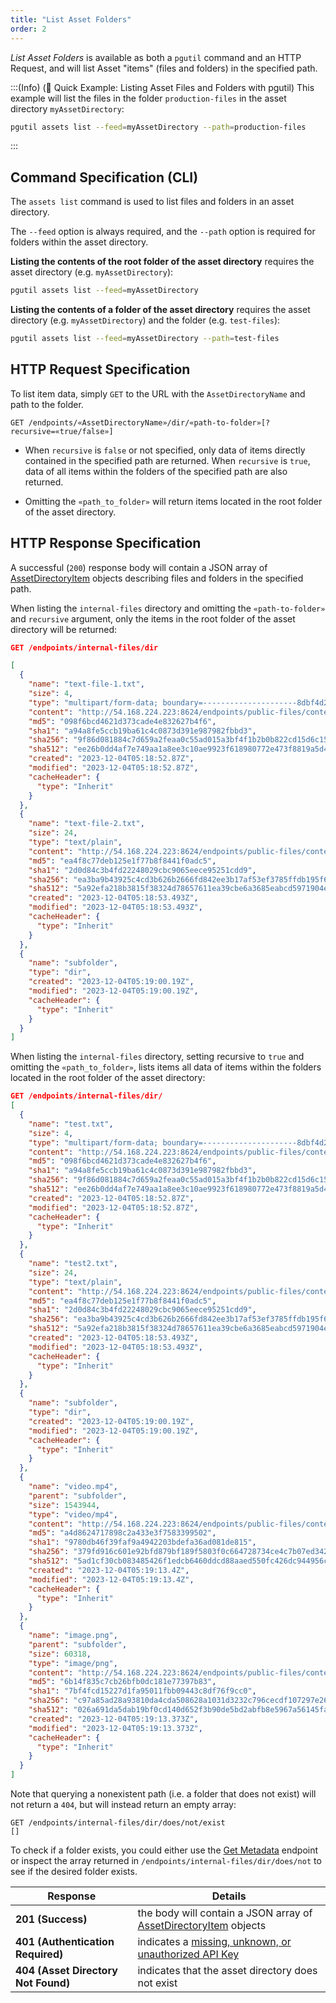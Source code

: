 ```yaml
---
title: "List Asset Folders"
order: 2
---
```


*List Asset Folders* is available as both a `pgutil` command and an HTTP Request, and will list Asset "items" (files and folders) in the specified path.

:::(Info) (🚀 Quick Example: Listing Asset Files and Folders with pgutil)
This example will list the files in the folder `production-files` in the asset directory `myAssetDirectory`:

```bash
pgutil assets list --feed=myAssetDirectory --path=production-files
```
:::

## Command Specification (CLI)
The `assets list` command is used to list files and folders in an asset directory.

The `--feed` option is always required, and the `--path` option is required for folders within the asset directory.

**Listing the contents of the root folder of the asset directory** requires the asset directory (e.g. `myAssetDirectory`):

```bash
pgutil assets list --feed=myAssetDirectory
```

**Listing the contents of a folder of the asset directory** requires the asset directory (e.g. `myAssetDirectory`) and the folder (e.g. `test-files`):

```bash
pgutil assets list --feed=myAssetDirectory --path=test-files
```

## HTTP Request Specification
To list item data, simply `GET` to the URL with the `AssetDirectoryName` and path to the folder. 

```plaintext
GET /endpoints/«AssetDirectoryName»/dir/«path-to-folder»[?recursive=«true/false»]
```

* When `recursive` is `false` or not specified, only data of items directly contained in the specified path are returned. When `recursive` is `true`, data of all items within the folders of the specified path are also returned. 

* Omitting the `«path_to_folder»` will return items located in the root folder of the asset directory.

## HTTP Response Specification
A successful (`200`) response body will contain a JSON array of [AssetDirectoryItem](/docs/proget/reference-api/proget-api-assets#item-data) objects describing files and folders in the specified path.

When listing the `internal-files` directory and omitting the `«path-to-folder»` and `recursive` argument, only the items in the root folder of the asset directory will be returned:

```json
GET /endpoints/internal-files/dir

[
  {
    "name": "text-file-1.txt",
    "size": 4,
    "type": "multipart/form-data; boundary=---------------------8dbf4d26a9319e6",
    "content": "http://54.168.224.223:8624/endpoints/public-files/content/test.txt",
    "md5": "098f6bcd4621d373cade4e832627b4f6",
    "sha1": "a94a8fe5ccb19ba61c4c0873d391e987982fbbd3",
    "sha256": "9f86d081884c7d659a2feaa0c55ad015a3bf4f1b2b0b822cd15d6c15b0f00a08",
    "sha512": "ee26b0dd4af7e749aa1a8ee3c10ae9923f618980772e473f8819a5d4940e0db27ac185f8a0e1d5f84f88bc887fd67b143732c304cc5fa9ad8e6f57f50028a8ff",
    "created": "2023-12-04T05:18:52.87Z",
    "modified": "2023-12-04T05:18:52.87Z",
    "cacheHeader": {
      "type": "Inherit"
    }
  },
  {
    "name": "text-file-2.txt",
    "size": 24,
    "type": "text/plain",
    "content": "http://54.168.224.223:8624/endpoints/public-files/content/test2.txt",
    "md5": "ea4f8c77deb125e1f77b8f8441f0adc5",
    "sha1": "2d0d84c3b4fd22248029cbc9065eece95251cdd9",
    "sha256": "ea3ba9b43925c4cd3b626b2666fd842ee3b17af53ef3785ffdb195f65c7b2fa3",
    "sha512": "5a92efa218b3815f38324d78657611ea39cbe6a3685eabcd5971904e2910a180037e9fcd17fbb21ff6632a0884de3109b3ef17580119ccba81f142a44ba66d62",
    "created": "2023-12-04T05:18:53.493Z",
    "modified": "2023-12-04T05:18:53.493Z",
    "cacheHeader": {
      "type": "Inherit"
    }
  },
  {
    "name": "subfolder",
    "type": "dir",
    "created": "2023-12-04T05:19:00.19Z",
    "modified": "2023-12-04T05:19:00.19Z",
    "cacheHeader": {
      "type": "Inherit"
    }
  }
]
```

When listing the `internal-files` directory, setting recursive to `true` and omitting the `«path_to_folder»`, lists items all data of items within the folders located in the root folder of the asset directory:

```json
GET /endpoints/internal-files/dir/
[
  {
    "name": "test.txt",
    "size": 4,
    "type": "multipart/form-data; boundary=---------------------8dbf4d26a9319e6",
    "content": "http://54.168.224.223:8624/endpoints/public-files/content/test.txt",
    "md5": "098f6bcd4621d373cade4e832627b4f6",
    "sha1": "a94a8fe5ccb19ba61c4c0873d391e987982fbbd3",
    "sha256": "9f86d081884c7d659a2feaa0c55ad015a3bf4f1b2b0b822cd15d6c15b0f00a08",
    "sha512": "ee26b0dd4af7e749aa1a8ee3c10ae9923f618980772e473f8819a5d4940e0db27ac185f8a0e1d5f84f88bc887fd67b143732c304cc5fa9ad8e6f57f50028a8ff",
    "created": "2023-12-04T05:18:52.87Z",
    "modified": "2023-12-04T05:18:52.87Z",
    "cacheHeader": {
      "type": "Inherit"
    }
  },
  {
    "name": "test2.txt",
    "size": 24,
    "type": "text/plain",
    "content": "http://54.168.224.223:8624/endpoints/public-files/content/test2.txt",
    "md5": "ea4f8c77deb125e1f77b8f8441f0adc5",
    "sha1": "2d0d84c3b4fd22248029cbc9065eece95251cdd9",
    "sha256": "ea3ba9b43925c4cd3b626b2666fd842ee3b17af53ef3785ffdb195f65c7b2fa3",
    "sha512": "5a92efa218b3815f38324d78657611ea39cbe6a3685eabcd5971904e2910a180037e9fcd17fbb21ff6632a0884de3109b3ef17580119ccba81f142a44ba66d62",
    "created": "2023-12-04T05:18:53.493Z",
    "modified": "2023-12-04T05:18:53.493Z",
    "cacheHeader": {
      "type": "Inherit"
    }
  },
  {
    "name": "subfolder",
    "type": "dir",
    "created": "2023-12-04T05:19:00.19Z",
    "modified": "2023-12-04T05:19:00.19Z",
    "cacheHeader": {
      "type": "Inherit"
    }
  },
  {
    "name": "video.mp4",
    "parent": "subfolder",
    "size": 1543944,
    "type": "video/mp4",
    "content": "http://54.168.224.223:8624/endpoints/public-files/content/subfolder/Intro-1080p.mp4",
    "md5": "a4d8624717898c2a433e3f7583399502",
    "sha1": "9780db46f39faf9a4942203bdefa36ad081de815",
    "sha256": "379fd916c601e92bfd879bf189f5803f0c664728734ce4c7b07ed34235821b93",
    "sha512": "5ad1cf30cb083485426f1edcb6460ddcd88aaed550fc426dc944956ccfa19736f234cb7a94017ab60f92372f18898f9f24735a56ea5d03c549881e365f2e898c",
    "created": "2023-12-04T05:19:13.4Z",
    "modified": "2023-12-04T05:19:13.4Z",
    "cacheHeader": {
      "type": "Inherit"
    }
  },
  {
    "name": "image.png",
    "parent": "subfolder",
    "size": 60318,
    "type": "image/png",
    "content": "http://54.168.224.223:8624/endpoints/public-files/content/subfolder/Inedo-logo.png",
    "md5": "6b14f835c7cb26bfb0dc181e77397b83",
    "sha1": "7bf4fcd15227d1fa95011fbb09443c8df76f9cc0",
    "sha256": "c97a85ad28a93810da4cda508628a1031d3232c796cecdf107297e26f79b050d",
    "sha512": "026a691da5dab19bf0cd140d652f3b90de5bd2abfb8e5967a56145fa41c365d79e81cf854f292aa0e57931d3a93cd1f37ae6755a08ec2a8a8b81c80082d59d85",
    "created": "2023-12-04T05:19:13.373Z",
    "modified": "2023-12-04T05:19:13.373Z",
    "cacheHeader": {
      "type": "Inherit"
    }
  }
]
```

Note that querying a nonexistent path (i.e. a folder that does not exist) will not return a `404`, but will instead return an empty array:

```plaintext
GET /endpoints/internal-files/dir/does/not/exist
[]
```

To check if a folder exists, you could either use the [Get Metadata](/docs/proget/reference-api/proget-api-assets/metadata-endpoints/proget-api-assets-metadata-get) endpoint or inspect the array returned in `/endpoints/internal-files/dir/does/not` to see if the desired folder exists.

| Response | Details |
| --- | --- |
| **201 (Success)** | the body will contain a JSON array of [AssetDirectoryItem](/docs/proget/reference-api/proget-api-assets#item-data) objects |
| **401 (Authentication Required)** |  indicates a [missing, unknown, or unauthorized API Key](/docs/proget/reference-api/proget-api-assets#authentication) |
| **404 (Asset Directory Not Found)** | indicates that the asset directory does not exist |
